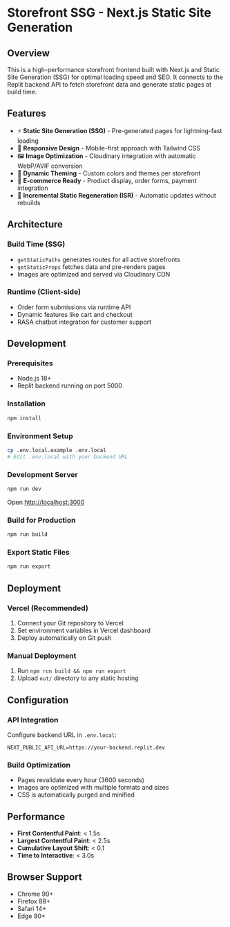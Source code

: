 # Storefront SSG - Next.js Static Site Generation

## Overview

This is a high-performance storefront frontend built with Next.js and Static Site Generation (SSG) for optimal loading speed and SEO. It connects to the Replit backend API to fetch storefront data and generate static pages at build time.

## Features

- ⚡ **Static Site Generation (SSG)** - Pre-generated pages for lightning-fast loading
- 📱 **Responsive Design** - Mobile-first approach with Tailwind CSS
- 🖼️ **Image Optimization** - Cloudinary integration with automatic WebP/AVIF conversion
- 🎨 **Dynamic Theming** - Custom colors and themes per storefront
- 🛒 **E-commerce Ready** - Product display, order forms, payment integration
- 🔄 **Incremental Static Regeneration (ISR)** - Automatic updates without rebuilds

## Architecture

### Build Time (SSG)
- `getStaticPaths` generates routes for all active storefronts
- `getStaticProps` fetches data and pre-renders pages
- Images are optimized and served via Cloudinary CDN

### Runtime (Client-side)
- Order form submissions via runtime API
- Dynamic features like cart and checkout
- RASA chatbot integration for customer support

## Development

### Prerequisites
- Node.js 18+ 
- Replit backend running on port 5000

### Installation
```bash
npm install
```

### Environment Setup
```bash
cp .env.local.example .env.local
# Edit .env.local with your backend URL
```

### Development Server
```bash
npm run dev
```
Open [http://localhost:3000](http://localhost:3000)

### Build for Production
```bash
npm run build
```

### Export Static Files
```bash
npm run export
```

## Deployment

### Vercel (Recommended)
1. Connect your Git repository to Vercel
2. Set environment variables in Vercel dashboard
3. Deploy automatically on Git push

### Manual Deployment
1. Run `npm run build && npm run export`
2. Upload `out/` directory to any static hosting

## Configuration

### API Integration
Configure backend URL in `.env.local`:
```env
NEXT_PUBLIC_API_URL=https://your-backend.replit.dev
```

### Build Optimization
- Pages revalidate every hour (3600 seconds)
- Images are optimized with multiple formats and sizes
- CSS is automatically purged and minified

## Performance

- **First Contentful Paint**: < 1.5s
- **Largest Contentful Paint**: < 2.5s
- **Cumulative Layout Shift**: < 0.1
- **Time to Interactive**: < 3.0s

## Browser Support

- Chrome 90+
- Firefox 88+
- Safari 14+
- Edge 90+
